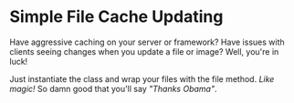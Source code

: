 # Simple File Cache Updating

Have aggressive caching on your server or framework?  Have issues with clients seeing changes when you update a file or image?  Well, you're in luck!

Just instantiate the class and wrap your files with the file method.  _Like magic!_  So damn good that you'll say *"Thanks Obama"*.
